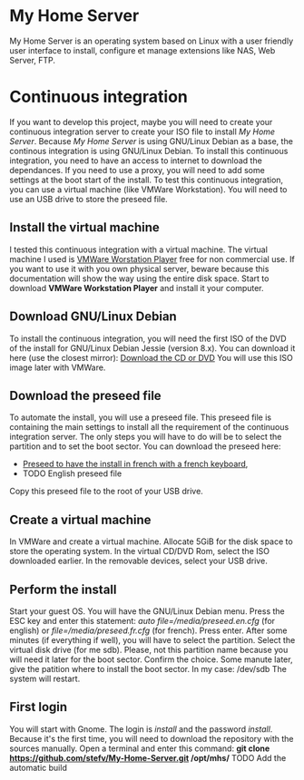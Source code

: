 # My Home Server
My Home Server is an operating system based on Linux with a user friendly user interface to install, configure et manage extensions like NAS, Web Server, FTP.
# Continuous integration
If you want to develop this project, maybe you will need to create your continuous integration server to create your ISO file to install _My Home Server_. Because _My Home Server_ is using GNU/Linux Debian as a base, the continous integration is using GNU/Linux Debian. To install this continuous integration, you need to have an access to internet to download the dependances. If you need to use a proxy, you will need to add some settings at the boot start of the install.
To test this continuous integration, you can use a virtual machine (like VMWare Workstation). You will need to use an USB drive to store the preseed file.
## Install the virtual machine
I tested this continuous integration with a virtual machine. The virtual machine I used is [VMWare Worstation Player](http://www.vmware.com/products/player/playerpro-evaluation.html) free for non commercial use. If you want to use it with you own physical server, beware because this documentation will show the way using the entire disk space.
Start to download __VMWare Workstation Player__ and install it your computer.
## Download GNU/Linux Debian
To install the continuous integration, you will need the first ISO of the DVD of the install for GNU/Linux Debian Jessie (version 8.x). You can download it here (use the closest mirror): [Download the CD or DVD](https://www.debian.org/CD/http-ftp/#stable)
You will use this ISO image later with VMWare.
## Download the preseed file
To automate the install, you will use a preseed file. This preseed file is containing the main settings to install all the requirement of the continuous integration server. The only steps you will have to do will be to select the partition and to set the boot sector. You can download the preseed here:
* [Preseed to have the install in french with a french keyboard](https://github.com/stefv/My-Home-Server/blob/develop/develop/preseed.fr.cfg),
* TODO English preseed file

Copy this preseed file to the root of your USB drive.
## Create a virtual machine
In VMWare and create a virtual machine. Allocate 5GiB for the disk space to store the operating system. In the virtual CD/DVD Rom, select the ISO downloaded earlier. In the removable devices, select your USB drive.
## Perform the install
Start your guest OS. You will have the GNU/Linux Debian menu. Press the ESC key and enter this statement: _auto file=/media/preseed.en.cfg_ (for english) or _file=/media/preseed.fr.cfg_ (for french). Press enter.
After some minutes (if everything if well), you will have to select the partition. Select the virtual disk drive (for me sdb). Please, not this partition name because you will need it later for the boot sector. Confirm the choice.
Some manute later, give the patition where to install the boot sector. In my case: /dev/sdb
The system will restart.
## First login
You will start with Gnome. The login is _install_ and the password _install_. Because it's the first time, you will need to download the repository with the sources manually. Open a terminal and enter this command: __git clone https://github.com/stefv/My-Home-Server.git /opt/mhs/__
TODO Add the automatic build

